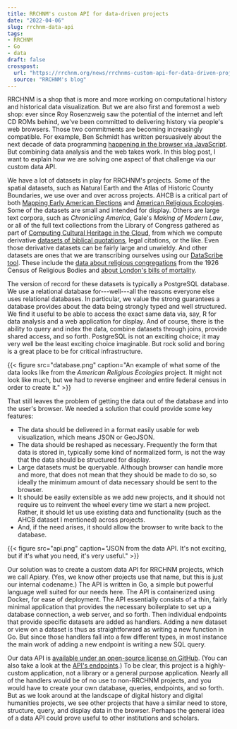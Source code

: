 ```yaml
---
title: RRCHNM's custom API for data-driven projects 
date: "2022-04-06"
slug: rrchnm-data-api
tags:
- RRCHNM
- Go
- data
draft: false
crosspost: 
  url: "https://rrchnm.org/news/rrchnms-custom-api-for-data-driven-projects/"
  source: "RRCHNM's blog"
---
```


RRCHNM is a shop that is more and more working on computational history
and historical data visualization. But we are also first and foremost a
web shop: ever since Roy Rosenzweig saw the potential of the internet
and left CD ROMs behind, we've been committed to delivering history via
people's web browsers. Those two commitments are becoming increasingly
compatible. For example, Ben Schmidt has written persuasively about the
next decade of data programming [happening in the browser via
JavaScript](https://benschmidt.org/post/2020-01-15/2020-01-15-webgpu/).
But combining data analysis and the web takes work. In this blog post, I
want to explain how we are solving one aspect of that challenge via our
custom data API.

We have a lot of datasets in play for RRCHNM's projects. Some of the
spatial datasets, such as Natural Earth and the Atlas of Historic County
Boundaries, we use over and over across projects. AHCB is a critical
part of both [Mapping Early American
Elections](https://earlyamericanelections.org/) and [American Religious
Ecologies](https://religiousecologies.org/). Some of the datasets are
small and intended for display. Others are large text corpora, such as
*Chronicling America*, Gale's *Making of Modern Law*, or all of the full
text collections from the Library of Congress gathered as part of
[Computing Cultural Heritage in the
Cloud](https://github.com/lmullen/cchc), from which we compute
derivative [datasets of biblical
quotations](https://americaspublicbible.org), legal citations, or the
like. Even those derivative datasets can be fairly large and unwieldy.
And other datasets are ones that we are transcribing ourselves using our
[DataScribe tool](https://datascribe.tech). These include the [data
about religious
congregations](https://omeka.religiousecologies.org/s/census-1926/page/home)
from the 1926 Census of Religious Bodies and [about London's bills of
mortality](https://deathbynumbers.org).

The version of record for these datasets is typically a PostgreSQL
database. We use a relational database for---well---all the reasons
everyone else uses relational databases. In particular, we value the
strong guarantees a database provides about the data being strongly
typed and well structured. We find it useful to be able to access the
exact same data via, say, R for data analysis and a web application for
display. And of course, there is the ability to query and index the
data, combine datasets through joins, provide shared access, and so
forth. PostgreSQL is not an exciting choice; it may very well be the
least exciting choice imaginable. But rock solid and boring is a great
place to be for critical infrastructure. 

{{< figure src="database.png" caption="An example of what some of the data looks like from the _American Religious Ecologies_ project. It might not look like much, but we had to reverse engineer and entire federal census in order to create it." >}}

That still leaves the problem of getting the data out of the database
and into the user's browser. We needed a solution that could provide
some key features:

-   The data should be delivered in a format easily usable for web
    visualization, which means JSON or GeoJSON.
-   The data should be reshaped as necessary. Frequently the form that
    data is stored in, typically some kind of normalized form, is not
    the way that the data should be structured for display.
-   Large datasets must be queryable. Although browser can handle more
    and more, that does not mean that they should be made to do so, so
    ideally the minimum amount of data necessary should be sent to the
    browser.
-   It should be easily extensible as we add new projects, and it should
    not require us to reinvent the wheel every time we start a new
    project. Rather, it should let us use existing data and
    functionality (such as the AHCB dataset I mentioned) across
    projects.
-   And, if the need arises, it should allow the browser to write back
    to the database.

{{< figure src="api.png" caption="JSON from the data API. It's not exciting, but if it's what you need, it's very useful." >}}

Our solution was to create a custom data API for RRCHNM projects, which
we call Apiary. (Yes, we know other projects use that name, but this is
just our internal codename.) The API is written in Go, a simple but
powerful language well suited for our needs here. The API is
containerized using Docker, for ease of deployment. The API essentially
consists of a thin, fairly minimal application that provides the
necessary boilerplate to set up a database connection, a web server, and
so forth. Then individual endpoints that provide specific datasets are
added as handlers. Adding a new dataset or view on a dataset is thus as
straightforward as writing a new function in Go. But since those
handlers fall into a few different types, in most instance the main work
of adding a new endpoint is writing a new SQL query. 

Our data API is [available under an open-source license on
GitHub](https://github.com/chnm/apiary#readme).
(You can also take a look at the [API's
endpoints](https://data.chnm.org/).)
To be clear, this project is a highly-custom application, not a library
or a general purpose application. Nearly all of the handlers would be of
no use to non-RRCHNM projects, and you would have to create your own
database, queries, endpoints, and so forth. But as we look around at the
landscape of digital history and digital humanities projects, we see
other projects that have a similar need to store, structure, query, and
display data in the browser. Perhaps the general idea of a data API
could prove useful to other institutions and scholars.
